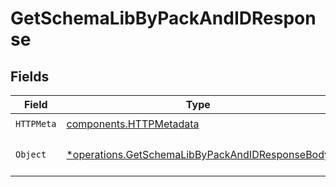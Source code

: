 # GetSchemaLibByPackAndIDResponse


## Fields

| Field                                                                                                             | Type                                                                                                              | Required                                                                                                          | Description                                                                                                       |
| ----------------------------------------------------------------------------------------------------------------- | ----------------------------------------------------------------------------------------------------------------- | ----------------------------------------------------------------------------------------------------------------- | ----------------------------------------------------------------------------------------------------------------- |
| `HTTPMeta`                                                                                                        | [components.HTTPMetadata](../../models/components/httpmetadata.md)                                                | :heavy_check_mark:                                                                                                | N/A                                                                                                               |
| `Object`                                                                                                          | [*operations.GetSchemaLibByPackAndIDResponseBody](../../models/operations/getschemalibbypackandidresponsebody.md) | :heavy_minus_sign:                                                                                                | a list of Schema objects                                                                                          |